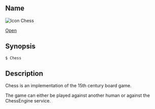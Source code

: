 ## Name

![Icon](/res/icons/16x16/app-chess.png) Chess

[Open](file:///bin/Chess)

## Synopsis

```**sh
$ Chess
```

## Description

Chess is an implementation of the 15th century board game. 

The game can either be played against another human or against the ChessEngine service.

